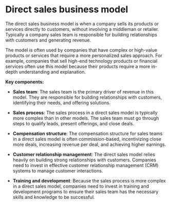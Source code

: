 # Direct sales business model

The direct sales business model is when a company sells its products or services directly to customers, without involving a middleman or retailer. Typically a company sales team is responsible for building relationships with customers and generating revenue.

The model is often used by companies that have complex or high-value products or services that require a more personalized sales approach. For example, companies that sell high-end technology products or financial services often use this model because their products require a more in-depth understanding and explanation.

**Key components:**

* **Sales team**: The sales team is the primary driver of revenue in this model. They are responsible for building relationships with customers, identifying their needs, and offering solutions.

* **Sales process**: The sales process in a direct sales model is typically more complex than in other models. The sales team must go through steps to qualify leads, present offerings, and close deals.

* **Compensation structure**: The compensation structure for sales teams in a direct sales model is often commission-based, incentivizing close more deals, increasing revenue per deal, and achieving higher earnings.

* **Customer relationship management**: The direct sales model relies heavily on building strong relationships with customers. Companies need to invest in effective customer relationship management (CRM) systems to manage customer interactions.

* **Training and development**: Because the sales process is more complex in a direct sales model, companies need to invest in training and development programs to ensure their sales team has the necessary skills and knowledge to be successful.
